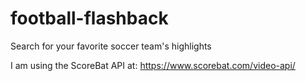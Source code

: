 # football-flashback

Search for your favorite soccer team's highlights

I am using the ScoreBat API at: https://www.scorebat.com/video-api/


